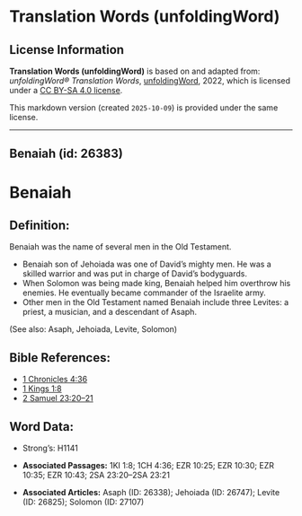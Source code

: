 # Translation Words (unfoldingWord)

## License Information

**Translation Words (unfoldingWord)** is based on and adapted from: _unfoldingWord® Translation Words_, [unfoldingWord](https://unfoldingword.org/utw), 2022, which is licensed under a [CC BY-SA 4.0 license](https://creativecommons.org/licenses/by-sa/4.0/legalcode.en).

This markdown version (created `2025-10-09`) is provided under the same license.



--------------------------------

## Benaiah (id: 26383)

Benaiah
=======

Definition:
-----------

Benaiah was the name of several men in the Old Testament.

* Benaiah son of Jehoiada was one of David’s mighty men. He was a skilled warrior and was put in charge of David’s bodyguards.
* When Solomon was being made king, Benaiah helped him overthrow his enemies. He eventually became commander of the Israelite army.
* Other men in the Old Testament named Benaiah include three Levites: a priest, a musician, and a descendant of Asaph.

(See also: Asaph, Jehoiada, Levite, Solomon)

Bible References:
-----------------

* [1 Chronicles 4:36](https://ref.ly/1Chr4:36)
* [1 Kings 1:8](https://ref.ly/1Kgs1:8)
* [2 Samuel 23:20–21](https://ref.ly/2Sam23:20-2Sam23:21)

Word Data:
----------

* Strong’s: H1141

* **Associated Passages:** 1KI 1:8; 1CH 4:36; EZR 10:25; EZR 10:30; EZR 10:35; EZR 10:43; 2SA 23:20–2SA 23:21
* **Associated Articles:** Asaph (ID: 26338); Jehoiada (ID: 26747); Levite (ID: 26825); Solomon (ID: 27107)

